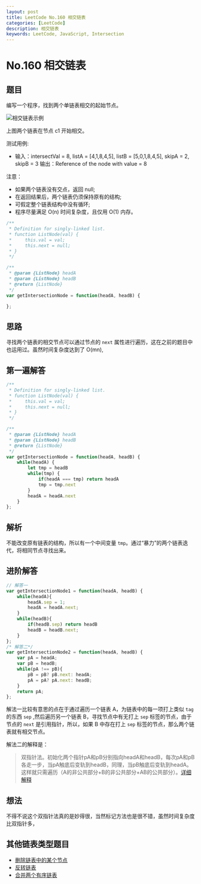 ```yaml
---
layout: post
title: LeetCode No.160 相交链表
categories: [LeetCode]
description: 相交链表
keywords: LeetCode, JavaScript, Intersection 
---
```


# No.160 相交链表

## 题目  

编写一个程序，找到两个单链表相交的起始节点。  

![相交链表示例](https://raw.githubusercontent.com/FrankWang1991/images/master/AnaYhX.png)  

上图两个链表在节点 c1 开始相交。  

测试用例:
  - 输入：intersectVal = 8, listA = [4,1,8,4,5], listB = [5,0,1,8,4,5], skipA = 2, skipB = 3
    输出：Reference of the node with value = 8  

注意：
  - 如果两个链表没有交点，返回 null;
  - 在返回结果后，两个链表仍须保持原有的结构;
  - 可假定整个链表结构中没有循环;
  - 程序尽量满足 O(n) 时间复杂度，且仅用 O(1) 内存。


``` javascript
/**
 * Definition for singly-linked list.
 * function ListNode(val) {
 *     this.val = val;
 *     this.next = null;
 * }
 */

/**
 * @param {ListNode} headA
 * @param {ListNode} headB
 * @return {ListNode}
 */
var getIntersectionNode = function(headA, headB) {

};
```

## 思路

寻找两个链表的相交节点可以通过节点的 `next` 属性进行遍历，这在之前的题目中也运用过。虽然时间复杂度达到了 O(mn),

## 第一遍解答

``` javascript
/**
 * Definition for singly-linked list.
 * function ListNode(val) {
 *     this.val = val;
 *     this.next = null;
 * }
 */

/**
 * @param {ListNode} headA
 * @param {ListNode} headB
 * @return {ListNode}
 */
var getIntersectionNode = function(headA, headB) {
    while(headA) {
        let tmp = headB
        while(tmp) {
            if(headA === tmp) return headA
            tmp = tmp.next
        }
        headA = headA.next
    }
};
```

## 解析  

不能改变原有链表的结构，所以有一个中间变量 `tmp`。通过“暴力”的两个链表迭代，将相同节点寻找出来。

## 进阶解答  

``` javascript
// 解答一
var getIntersectionNode1 = function(headA, headB) {
    while(headA){
        headA.sep = 1;
        headA = headA.next;
    }
    while(headB){
        if(headB.sep) return headB
        headB = headB.next;
    }
};
/* 解答二*/
var getIntersectionNode2 = function(headA, headB) {
    var pA = headA;
    var pB = headB;
    while(pA !== pB){
        pB = pB? pB.next: headA;
        pA = pA? pA.next: headB;
    }
    return pA;
};

```

解法一比较有意思的点在于通过遍历一个链表 A，为链表中的每一项打上类似 `tag` 的东西 `sep` ,然后遍历另一个链表 B，寻找节点中有无打上 `sep` 标签的节点，由于节点的 `next` 是引用指针，所以，如果 B 中存在打上 `sep` 标签的节点，那么两个链表就有相交节点。  

解法二的解释是：  
>双指针法。初始化两个指针pA和pB分别指向headA和headB，每次pA和pB各走一步，当pA触底后变轨到headB，同理，当pB触底后变轨到headA。这样就只需遍历（A的非公共部分+B的非公共部分+AB的公共部分）。[详细解释](https://leetcode-cn.com/problems/intersection-of-two-linked-lists/solution/javascriptxiang-jiao-lian-biao-tu-jie-shuang-zhi-z/)

## 想法  

不得不说这个双指针法真的是妙得很，当然标记方法也是很不错，虽然时间复杂度比双指针多，

## 其他链表类型题目
  - [删除链表中的某个节点](http://slowboat.top/2019/11/21/delete-node-in-linked-list/)
  - [反转链表](http://slowboat.top/2019/12/01/reverse-linkedlist/)
  - [合并两个有序链表](http://slowboat.top/2019/12/02/Merge-Two-Sorted-Lists/)